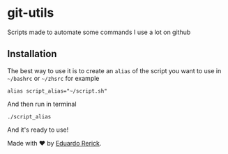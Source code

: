 # git-utils
Scripts made to automate some commands I use a lot on github

## Installation

The best way to use it is to create an `alias` of the script you want to use in `~/bashrc` or `~/zhsrc`
for example

    alias script_alias="~/script.sh"

And then run in terminal

    ./script_alias
  
And it's ready to use!

Made with ❤️ by [Eduardo Rerick](https://github.com/eduardorerick).
